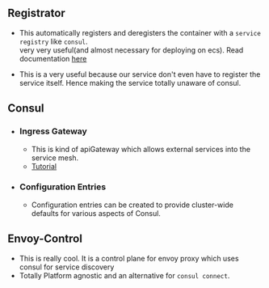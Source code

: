 ## Registrator

- This automatically registers and deregisters the container with a `service registry` like `consul`.  
  very very useful(and almost necessary for deploying on ecs). Read documentation [here](https://gliderlabs.github.io/registrator/latest/)

- This is a very useful because our service don't even have to register the service itself. Hence making the service totally
  unaware of consul.

## Consul

- ### Ingress Gateway

  - This is kind of apiGateway which allows external services into the service mesh.
  - [Tutorial](https://learn.hashicorp.com/tutorials/consul/service-mesh-ingress-gateways?in=consul/developer-mesh)

- ### Configuration Entries

  - Configuration entries can be created to provide cluster-wide defaults for various aspects of Consul.

## Envoy-Control

- This is really cool. It is a control plane for envoy proxy which uses consul for service discovery
- Totally Platform agnostic and an alternative for `consul connect`.
